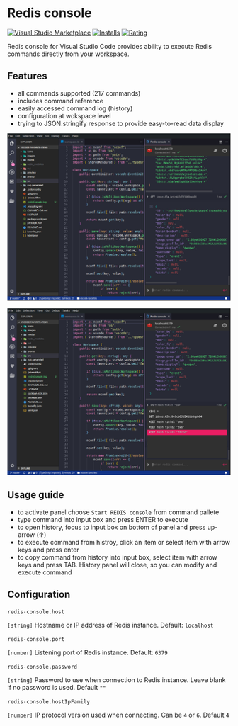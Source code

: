 # Redis console 

[![Visual Studio Marketplace](https://img.shields.io/vscode-marketplace/v/kdcro101.vscode-redis.svg)](https://marketplace.visualstudio.com/items?itemName=kdcro101.vscode-redis)
[![Installs](https://img.shields.io/vscode-marketplace/d/kdcro101.vscode-redis.svg)](https://marketplace.visualstudio.com/items?itemName=kdcro101.vscode-redis)
[![Rating](https://img.shields.io/vscode-marketplace/r/kdcro101.vscode-redis.svg)](https://marketplace.visualstudio.com/items?itemName=kdcro101.vscode-redis)

Redis console for Visual Studio Code provides ability to execute Redis commands directly from your workspace.


## Features

- all commands supported (217 commands)
- includes command reference
- easily accessed command log (history)
- configuration at wokspace level
- trying to JSON.stringify response to provide easy-to-read data display

<p align="center">
   <img  src="https://raw.githubusercontent.com/kdcro101/vscode-redis/master/media/0.jpg" />
</p>

<p align="center">
   <img  src="https://raw.githubusercontent.com/kdcro101/vscode-redis/master/media/1.jpg" />
</p>

## Usage guide

 - to activate panel choose `Start REDIS console` from command pallete
 - type command into input box and press ENTER to execute
 - to open history, focus to input box on bottom of panel and press up-arrow (↑)
 - to execute command from histroy, click an item or select item with arrow keys and press enter
 - to copy command from history into input box, select item with arrow keys and press TAB. History panel will close, so you can modify and execute command


## Configuration

`redis-console.host`

`[string]` Hostname or IP address of Redis instance. Default: `localhost`

`redis-console.port`

`[number]` Listening port of Redis instance. Default: `6379`

`redis-console.password`

`[string]` Password to use when connection to Redis instance. Leave blank if no password is used. Default `""`

`redis-console.hostIpFamily`

`[number]` IP protocol version used when connecting. Can be `4` or `6`. Default `4`


